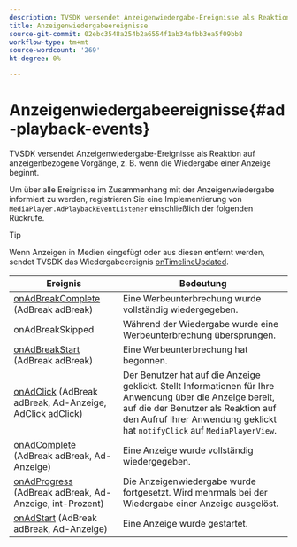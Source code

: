 ```yaml
---
description: TVSDK versendet Anzeigenwiedergabe-Ereignisse als Reaktion auf anzeigenbezogene Vorgänge, z. B. wenn die Wiedergabe einer Anzeige beginnt.
title: Anzeigenwiedergabeereignisse
source-git-commit: 02ebc3548a254b2a6554f1ab34afbb3ea5f09bb8
workflow-type: tm+mt
source-wordcount: '269'
ht-degree: 0%

---
```


# Anzeigenwiedergabeereignisse{#ad-playback-events}

TVSDK versendet Anzeigenwiedergabe-Ereignisse als Reaktion auf anzeigenbezogene Vorgänge, z. B. wenn die Wiedergabe einer Anzeige beginnt.

Um über alle Ereignisse im Zusammenhang mit der Anzeigenwiedergabe informiert zu werden, registrieren Sie eine Implementierung von `MediaPlayer.AdPlaybackEventListener` einschließlich der folgenden Rückrufe.

>[!TIP]
>
>Wenn Anzeigen in Medien eingefügt oder aus diesen entfernt werden, sendet TVSDK das Wiedergabeereignis [onTimelineUpdated](https://help.adobe.com/en_US/primetime/api/psdk/javadoc_1.4/com/adobe/mediacore/MediaPlayer.PlaybackEventListener.html#onTimelineUpdated()).

| Ereignis | Bedeutung |
|---|---|
| [onAdBreakComplete](https://help.adobe.com/en_US/primetime/api/psdk/javadoc_1.4/com/adobe/mediacore/MediaPlayer.AdPlaybackEventListener.html#onAdBreakComplete(com.adobe.mediacore.timeline.advertising.AdBreak)) (AdBreak adBreak) | Eine Werbeunterbrechung wurde vollständig wiedergegeben. |
| onAdBreakSkipped | Während der Wiedergabe wurde eine Werbeunterbrechung übersprungen. |
| [onAdBreakStart](https://help.adobe.com/en_US/primetime/api/psdk/javadoc_1.4/com/adobe/mediacore/MediaPlayer.AdPlaybackEventListener.html#onAdBreakStart(com.adobe.mediacore.timeline.advertising.AdBreak)) (AdBreak adBreak) | Eine Werbeunterbrechung hat begonnen. |
| [onAdClick](https://help.adobe.com/en_US/primetime/api/psdk/javadoc_1.4/com/adobe/mediacore/MediaPlayer.AdPlaybackEventListener.html#onAdClick(com.adobe.mediacore.timeline.advertising.AdBreak,%20com.adobe.mediacore.timeline.advertising.Ad,%20com.adobe.mediacore.timeline.advertising.AdClick)) (AdBreak adBreak, Ad-Anzeige, AdClick adClick) | Der Benutzer hat auf die Anzeige geklickt. Stellt Informationen für Ihre Anwendung über die Anzeige bereit, auf die der Benutzer als Reaktion auf den Aufruf Ihrer Anwendung geklickt hat `notifyClick` auf `MediaPlayerView`. |
| [onAdComplete](https://help.adobe.com/en_US/primetime/api/psdk/javadoc_1.4/com/adobe/mediacore/MediaPlayer.AdPlaybackEventListener.html#onAdComplete(com.adobe.mediacore.timeline.advertising.AdBreak)) (AdBreak adBreak, Ad-Anzeige) | Eine Anzeige wurde vollständig wiedergegeben. |
| [onAdProgress](https://help.adobe.com/en_US/primetime/api/psdk/javadoc_1.4/com/adobe/mediacore/MediaPlayer.AdPlaybackEventListener.html#onAdProgress(com.adobe.mediacore.timeline.advertising.AdBreak,com.adobe.mediacore.timeline.advertising.Ad,%20int)) (AdBreak adBreak, Ad-Anzeige, int-Prozent) | Die Anzeigenwiedergabe wurde fortgesetzt. Wird mehrmals bei der Wiedergabe einer Anzeige ausgelöst. |
| [onAdStart](https://help.adobe.com/en_US/primetime/api/psdk/javadoc_1.4/com/adobe/mediacore/MediaPlayer.AdPlaybackEventListener.html#onAdStart(com.adobe.mediacore.timeline.advertising.AdBreak,%20com.adobe.mediacore.timeline.advertising.Ad)) (AdBreak adBreak, Ad-Anzeige) | Eine Anzeige wurde gestartet. |

